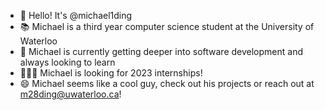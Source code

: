 
- 👋 Hello! It's @michael1ding
- 📚 Michael is a third year computer science student at the University of Waterloo
- 🌱 Michael is currently getting deeper into software development and always looking to learn
- 👨🏻‍💻 Michael is looking for 2023 internships!
- 😄 Michael seems like a cool guy, check out his projects or reach out at m28ding@uwaterloo.ca!


<!--
**michael1ding/michael1ding** is a ✨ _special_ ✨ repository because its `README.md` (this file) appears on your GitHub profile.

Here are some ideas to get you started:

- 🔭 I’m currently working on ...
- 🌱 I’m currently learning ...
- 👯 I’m looking to collaborate on ...
- 🤔 I’m looking for help with ...
- 💬 Ask me about ...
- 📫 How to reach me: ...
- 😄 Pronouns: ...
- ⚡ Fun fact: ...
-->
